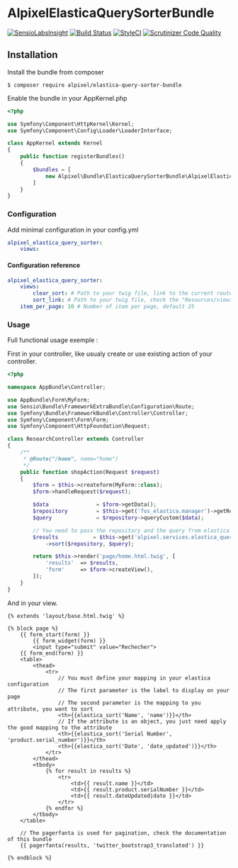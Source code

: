 # AlpixelElasticaQuerySorterBundle

[![SensioLabsInsight](https://insight.sensiolabs.com/projects/1f9c3f6d-db92-41e0-b310-206206c8a96e/mini.png)](https://insight.sensiolabs.com/projects/1f9c3f6d-db92-41e0-b310-206206c8a96e)
[![Build Status](https://travis-ci.org/alpixel/AlpixelElasticaQuerySorterBundle.svg?branch=master)](https://travis-ci.org/alpixel/AlpixelElasticaQuerySorterBundle)
[![StyleCI](https://styleci.io/repos/54101565/shield)](https://styleci.io/repos/54101565)
[![Scrutinizer Code Quality](https://scrutinizer-ci.com/g/alpixel/AlpixelElasticaQuerySorterBundle/badges/quality-score.png?b=master)](https://scrutinizer-ci.com/g/alpixel/AlpixelElasticaQuerySorterBundle/?branch=master)

## Installation

Install the bundle from composer 

`$ composer require alpixel/elastica-query-sorter-bundle`

Enable the bundle in your AppKernel.php
```php
<?php

use Symfony\Component\HttpKernel\Kernel;
use Symfony\Component\Config\Loader\LoaderInterface;

class AppKernel extends Kernel
{
    public function registerBundles()
    {
        $bundles = [
            new Alpixel\Bundle\ElasticaQuerySorterBundle\AlpixelElasticaQuerySorterBundle(),
        ]
    }
}
```

### Configuration

Add minimal configuration in your config.yml

```yaml
alpixel_elastica_query_sorter:
    views:
```

#### Configuration reference

```yaml
alpixel_elastica_query_sorter:
    views:
        clear_sort: # Path to your twig file, link to the current route (path(app.request.attributes.get('_route'), {'clear_sort' : true}))
        sort_link: # Path to your twig file, check the "Resources/views/blocks/sort_link.html.twig" for more informations
    item_per_page: 10 # Number of item per page, default 25
```

### Usage

Full functional usage exemple :

First in your controller, like usualy create or use existing action of your controller.

```php
<?php

namespace AppBundle\Controller;

use AppBundle\Form\MyForm;
use Sensio\Bundle\FrameworkExtraBundle\Configuration\Route;
use Symfony\Bundle\FrameworkBundle\Controller\Controller;
use Symfony\Component\Form\Form;
use Symfony\Component\HttpFoundation\Request;

class ResearchController extends Controller
{
    /**
     * @Route("/home", name="home")
     */
    public function shopAction(Request $request)
    {
        $form = $this->createform(MyForm::class);
        $form->handleRequest($request);

        $data               = $form->getData();
        $repository         = $this->get('fos_elastica.manager')->getRepository('AppBundle:MyEntity');
        $query              = $repository->queryCustom($data);

        // You need to pass the repository and the query from elastica (\Elastica\Query)
        $results           = $this->get('alpixel.services.elastica_query_sorter')
            ->sort($repository, $query);

        return $this->render('page/home.html.twig', [
            'results'  => $results,
            'form'     => $form->createView(),
        ]);
    }
}
```

And in your view.

```twig
{% extends 'layout/base.html.twig' %}

{% block page %}
    {{ form_start(form) }}
        {{ form_widget(form) }}
        <input type="submit" value="Rechecher">
    {{ form_end(form) }}
    <table>
        <thead>
            <tr>
                // You must define your mapping in your elastica configuration
                // The first parameter is the label to display on your page
                // The second parameter is the mapping to you attribute, you want to sort 
                <th>{{elastica_sort('Name', 'name')}}</th>
                // If the attribute is an object, you just need apply the good mapping to the attribute
                <th>{{elastica_sort('Serial Number', 'product.serial_number')}}</th>
                <th>{{elastica_sort('Date', 'date_updated')}}</th>
            </tr>
        </thead>
        <tbody>
            {% for result in results %}
                <tr>
                    <td>{{ result.name }}</td>
                    <td>{{ result.product.serialNumber }}</td>
                    <td>{{ result.dateUpdated|date }}</td>
                </tr>
            {% endfor %}
        </tbody>
    </table>

    // The pagerfanta is used for pagination, check the documentation of this bundle
    {{ pagerfanta(results, 'twitter_bootstrap3_translated') }}

{% endblock %}
```
